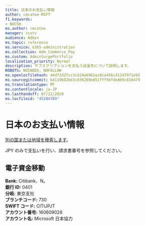 ```yaml
---
title: 日本のお支払い情報
author: cmcatee-MSFT
f1.keywords:
- NOCSH
ms.author: cmcatee
manager: scotv
audience: Admin
ms.topic: reference
ms.service: o365-administration
ms.collection: Adm_Commerce_Pay
ms.custom: AdminSurgePortfolio
localization_priority: Normal
description: サブスクリプションを支払う送金先について説明します。
ROBOTS: NOINDEX, NOFOLLOW
ms.openlocfilehash: 44df2d2fcc3c424a6962ac8ca456c41147971eb5
ms.sourcegitcommit: b4119682bd3c036289e851fff56fde869c816479
ms.translationtype: MT
ms.contentlocale: ja-JP
ms.lasthandoff: 07/22/2020
ms.locfileid: "45204769"
---
```

# <a name="payment-information-for-japan"></a>日本のお支払い情報

[別の国または地域を検索します](../billing-and-payments/pay-for-your-subscription.md)。

JPY のみで支払いを行い、請求書番号を参照してください。

## <a name="electronic-funds-transfer"></a>電子資金移動

**Bank:** Citibank、N。  
**銀行 ID:** 0401  
**分岐:** 東京支社  
**ブランチコード:** 730  
**SWIFT コード:** CITIJPJT  
**アカウント番号:** 160609028  
**アカウント名:** Microsoft 日本協力